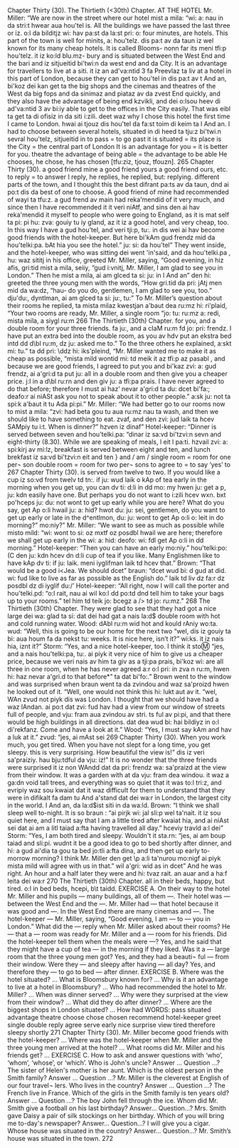 Chapter Thirty (30). 
The Thirtieth (<30th) Chapter. 
AT THE HOTEL 
Mr. Miller: “We are now in the street where our hotel 
mist a mila: “wi: a: nau in da stri:t hwear aua hou'tel 
is. All the buildings we have passed the last three or 
iz. o:l da bilditjz wi: hav pa:st da la:st pri: o: 
four minutes, are hotels. This part of the town is well 
for minits, a: hou'telz. dis pa:t av da taun iz wel 
known for its many cheap hotels. It is called Blooms- 
nonn far its meni tfi:p hou'telz. it iz ko:ld blu.mz- 
bury and is situated between the West End and the 
bari and iz sitjueitid bi'twi:n da west end and da 
City. It is an advantage for travellers to live at a 
siti. it iz an ad'va:ntid 3 fa Preevlaz ta liv at a 
hotel in this part of London, because they can get to 
hou'tel in dis pa:t av t And an, bi'koz dei kan get ta 
the big shops and the cinemas and theatres of the West 
da big fops and da sinimaz and piataz av da zvest 
End quickly, and they also have the advantage of being 
end kzvikli, and dei o:lsou heev di ad'va:ntid 3 av bi:iy 
able to get to the offices in the City easily. That was 
eibl ta get ta di ofisiz in da siti i:zili. deet waz 
why I chose this hotel the first time I came to London. 
hwai ai tjouz dis hou'tel da fa:st toim di keim ta l And an. 
I had to choose between several hotels, situated in 
di heed ta tju:z bi'twi.n sevral hou'telz, sitjueitid in 
to pass = to go 
past 
it is situated = 
its place is 
the City = the 
central part of 
London 
It is an advantage 
for you = it is 
better for you. 
theatre 
the advantage of 
being able = the 
advantage to be 
able 
He chooses, he 
chose, he has 
chosen [tfu:ziz, 
tjouz, tfouzn]. 
265 
Chapter Thirty (30). 
a good friend 
mine 
a good friend 
yours 
a good friend 
ours, etc. 
to reply = to 
answer 
I reply, 
he replies, 
he replied, 
but: replying. 
different parts of the town, and I thought this the best 
difrant pa:ts av da taun, dnd ai po:t dis da best 
of 
one to choose. A good friend of mine had recommended 
of wayi ta tfu:z. a gud frend av main had reka'mendid 
of it very much, and since then I have recommended it 
it veri niAtf, and sins den ai hav reka'mendid it 
myself to people who were going to England, as it is 
mat self ta pi: pi hu: zva: gouiy tu iy gland, az it iz 
a good hotel, and very cheap, too. In this way I have 
a gud hou'tel, and veri tji:p, tu:. in dis wei ai hav 
become good friends with the hotel-keeper. But here 
bi'kAm gud frendz mid da hou'telki:pa. bAt hia 
you see the hotel.” 
ju: si: da hou'tel” 
They went inside, and the hotel-keeper, who was sitting 
dei went 'in'said, and da hou'telki.pa , hu: waz sititj 
in his office, greeted Mr. Miller, saying, “Good evening, 
in hiz afis, gri:tid mist a mila, seiiy, “gud i:vnitj, 
Mr. Miller, I am glad to see you in London.” Then he 
mist a mila, ai am glced ta si: ju: in l And an” den hi: 
greeted the three young men with the words, “How 
gri.tid da pri: jAtj men mid da wa:dz, “hau- 
do you do, gentlemen, I am glad to see you, too.” 
dju'du:, dyntlman, ai am glced ta si: ju:, tu:” 
To Mr. Miller’s question about their rooms he replied, 
ta mista milaz kwestjan a'baut dea ru:mz hi: ri'plaid, 
“Your two rooms are ready, Mr. Miller, a single room 
“jo: tu: ru:mz a: redi, mista mila, a siygl ru:m 
266 
The Thirtieth (30th) Chapter. 
for you, and a double room for your three friends. 
fa ju:, and a cIaM ru:m fd jo: pri: frendz. 
I have put an extra bed into the double room, as you 
av hdv put an ekstra bed intd dd d\bl ru:m, dz ju: 
asked me to.” To the three others he explained, 
a:skt mi: tu.” ta dd pri: \ddz hi: iks'pleind, 
“Mr. Miller wanted me to make it as cheap as possible, 
“mista mild wontid mi: td meik it az tfi:p az pasabl , 
and because we are good friends, I agreed to put you 
and bi'kaz zvi: a: gud frendz, ai a'gri:d ta put ju: 
all in a double room and then give you a cheaper price. 
j:I in a d\bl ru:rn and den giv ju: a tfi:pa prais. 
I have never agreed to do that before; therefore I must 
ai haz’ nevar a'gri:d ta du: dcet bi'fa:; deafo:r ai niASt 
ask you not to speak about it to other people.” 
a:sk ju: not ta spi:k a'baut it tu Ada pi:pi.” 
Mr. Miller: “We had better go to our rooms now to 
mist a mila: “zvi: had beta gou tu aua ru:mz nau ta 
wash, and then we should like to have something to eat. 
zvaf, and den zvi: jud laik ta hcev SAMpiy tu i:t. 
When is dinner?” 
hzven iz dinaf” 
Hotel-keeper: “Dinner is served between seven and 
hou'telki.pa: “dinar iz sa:vd bi'tzvi:n sevn and 
eight-thirty (8.30). While we are speaking of meals, 
l eit l pa:ti. hzvail zvi: a: spi:kirj av mi:lz, 
breakfast is served between eight and ten, and lunch 
brekfast iz sa:vd bi'tzvi:n eit and ten } and / am / 
single room = 
room for one per¬ 
son 
double room = 
room for two per¬ 
sons 
to agree to = to 
say ‘yes’ to 
267 
Chapter Thirty (30). 
is served from twelve to two. If you would like a cup 
iz so:vd from twelv td tn:. if ju: wud laik o kAp 
of tea early in the morning when you get up, you can 
dv ti: d:li in dd mo: my hwen ju: get a p, ju: kdn 
easily have one. But perhaps you do not want to 
i:zili hcev wxn. bxt po'hceps ju: du: not wont to 
get up early while you are here? What do you say, 
get Ap o:li hwail ju: a: hid? hwot du: ju: sei, 
gentlemen, do you want to get up early or late in the 
d^entlmon, du: ju: wont to get Ap o:li o: leit in do 
morning?” 
mo:niy?” 
Mr. Miller: “We want to see as much as possible while 
misto mild: “wi: wont to si: oz mxtf oz posdbl hwail 
we are here; therefore we shall get up early in the 
wi: a: hid: deofo: wi: fdl get Ap o:li in dd 
morning.” Hotel-keeper: “Then you can have an early 
mo:niy.” hou'telki:po: (C den ju: kdn hcev dn d:li 
cup of tea if you like. Many Englishmen like to have 
kAp dv ti: if ju: laik. meni iyglifman laik td hcev 
that.” Brown: “That would be a good i<Jea. We should 
dcet” braun: “dcet wud bi: d gud at did. wi: fud 
like to live as far as possible as the English do.” 
laik td liv dz fa:r dz posdbl dz di iyglif du:/’ 
Hotel-keeper: “All right, now I will call the porter and 
hou'telki.pd: “o:l rait, nau ai wil ko:l dd po:td dnd 
tell him to take your bags up to your rooms.” 
tel him td teik jo: bcegz a /> td jo: ru:mz.” 
268 
The Thirtieth (30th) Chapter. 
They were glad to see that they had got a nice large 
dei wa: glad ta si: dat dei had gat a nais la:d$ 
double room with hot and cold running water. Wood: 
dAbl ru:m wid hot and kould rAniy wo:ta. wud: 
“Well, this is going to be our home for the next two 
“wel, dis iz gouiy ta bi: aua houm fa da nekst tu: 
weeks. It is nice here, isn’t it?” 
wi:ks. it iz nais hia, iznt it?” 
Storm: “Yes, and a nice hotel-keeper, too. I think it 
sto:m: “jes, and a nais hou'telki:pa, tu:. ai piyk it 
very nice of him to give us a cheaper price, because we 
veri nais av him ta giv as a tji:pa prais, bi'koz wi: 
are all three in one room, when he has never agreed 
a:r o:l pri: in zva n ru:m, hwen hi: haz nevar a'gri.d 
to that before*” 
ta dat bi'fo:.” 
Brown went to the window and was surprised when 
braun went ta da zvindou and waz sa'proizd hwen 
he looked out of it. “Well, one would not think this 
hi: lukt aut av it. “wel, WAn zvud not piyk dis 
was London. I thought that we should have had a 
waz lAndan. ai po:t dat zvi: fud hav had a 
view from our window of streets full of people, and 
vju: fram aua zvindou av stri. ts ful av pi:pi, and 
that there would be high buildings in all directions. 
dat dea wud bi: hai bildiyz in o:l di'rekfanz. 
Come and have a look at it.” Wood: “Yes, I must say 
kAm and hav a luk at it.” zvud: “jes, ai mAst sei 
269 
Chapter Thirty (30). 
When you work 
much, you get 
tired. 
When you have 
not slept for a 
long time, you get 
sleepy. 
this is very surprising. How beautiful the view is!” 
dis iz veri sa'praiziy. hau bju:tdful da vju: iz!” 
It is no wonder that the three friends were surprised 
it iz non WAndd dat da pri: frendz wa: sa'praizd 
at the view from their window. It was a garden with 
at da vju: fram dea windou. it waz a ga:dn void 
tall trees, and everything was so quiet that it was 
to:l tri:z, and evripiy waz sou kwaiat dat it waz 
difficult for them to understand that they were in 
difikalt fa dam tu And a'stand dat dei wa:r in 
London, the largest city in the world. 
I And an, da la:d$ist siti in da wa:ld. 
Brown: “I think we shall sleep well to-night. It is so 
braun : “ai pirjk wi: jal sli:p wel ta'nait. it iz sou 
quiet here, and I must say that I am a little tired after 
kwaiat hia, and ai niAst sei dat ai am a litl taiad a:fta 
having travelled all day.” 
hceviy travld a:l dei” 
Storm: “Yes, I am both tired and sleepy. Wouldn't it 
sta.rn: “jes, ai am boup taiad and sli:pi. wudnt it 
be a good idea to go to bed shortly after dinner, and 
hi: a gud ai'dia ta gou ta bed jo:tli a:fta dina, and 
then get up early to-morrow morning? I think Mr. Miller 
den get \p a:li ta'nurou mo:nigf ai piyk mista mild 
will agree with us in that.” 
wil a'gri: wid as in dcet” 
And he was right. An hour and a half later they were 
and hi: tvaz rait. an auar and a ha:f leita dei wa:r 
270 
The Thirtieth (30th) Chapter. 
all in their beds, happy, but tired. 
o:l in bed beds, hcepi, b\t taidd. 
EXERCISE A. 
On their way to the hotel Mr. Miller and his pupils — 
many buildings, all of them —. Their hotel was — 
between the West End and the —. Mr. Miller had — 
that hotel because it was good and —. In the West 
End there are many cinemas and —. The hotel-keeper 
— Mr. Miller, saying, “Good evening, I am — to — 
you in London.” What did the — reply when Mr. 
Miller asked about their rooms? He — that a — room 
was ready for Mr. Miller and a — room for his friends. 
Did the hotel-keeper tell them when the meals were —? 
Yes, and he said that they might have a cup of tea — in 
the morning if they liked. Was it a — large room that 
the three young men got? Yes, and they had a beauti¬ 
ful — from their window. Were they — and sleepy 
after having — all day? Yes, and therefore they — to 
go to bed — after dinner. 
EXERCISE B. 
Where was the hotel situated? ... What is Bloomsbury 
known for? ... Why is it an advantage to live at a 
hotel in Bloomsbury? ... Who had recommended the 
hotel to Mr. Miller? ... When was dinner served? ... 
Why were they surprised at the view from their 
window? ... What did they do after dinner? ... Where 
are the biggest shops in London situated? ... How had 
WORDS: 
pass 
situated 
advantage 
theatre 
choose 
chose 
chosen 
recommend 
hotel-keeper 
greet 
single 
double 
reply 
agree 
serve 
early 
nice 
surprise 
view 
tired 
therefore 
sleepy 
shortly 
271 
Chapter Thirty (30). 
Mr. Miller become good friends with the hotel-keeper? 
... Where was the hotel-keeper when Mr. Miller and 
the three young men arrived at the hotel? ... What 
rooms did Mr. Miller and his friends get? ... 
EXERCISE C. 
How to ask and answer questions with ‘who’, ‘whom’, 
‘whose’, or ‘which’. 
Who is John's uncle? Answer ... Question ...? The 
sister of Helen's mother is her aunt. Which is the oldest 
person in the Smith family? Answer ... Question ...? 
Mr. Miller is the cleverest at English of our four travel¬ 
lers. Who lives in the country? Answer ... Question ...? 
The French live in France. Which of the girls in the 
Smith family is ten years old? Answer ... Question ...? 
The boy John fell through the ice. Whom did Mr. 
Smith give a football on his last birthday? Answer... 
Question...? Mrs. Smith gave Daisy a pair of silk 
stockings on her birthday. Which of you will bring 
me to-day's newspaper? Answer... Question...? I 
will give you a cigar. Whose house was situated in 
the country? Answer... Question...? Mr. Smith’s 
house was situated in the town. 
272 
